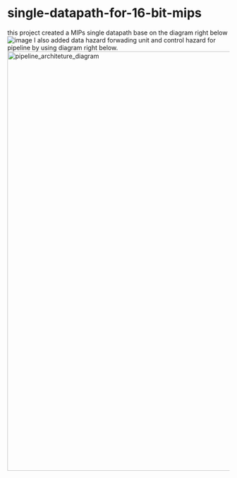 # single-datapath-for-16-bit-mips
this project created a MIPs single datapath base on the diagram right below
![image](https://user-images.githubusercontent.com/60759653/207533139-627e3a4f-2022-4f58-9f05-af6b68e5d587.png)
I also added data hazard forwading unit and control hazard for pipeline by using diagram right below.
<img width="949" alt="pipeline_architeture_diagram" src="https://user-images.githubusercontent.com/60759653/207533367-83f03eee-5150-489f-8811-358fc910e218.png">

